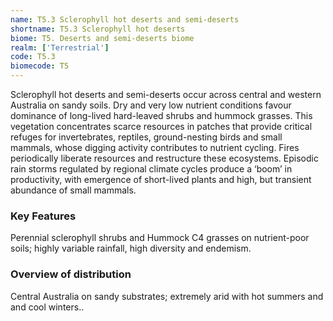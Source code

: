 ```yaml
---
name: T5.3 Sclerophyll hot deserts and semi-deserts
shortname: T5.3 Sclerophyll hot deserts
biome: T5. Deserts and semi-deserts biome
realm: ['Terrestrial']
code: T5.3
biomecode: T5
---
```


Sclerophyll hot deserts and semi-deserts occur across central and western Australia on sandy soils. Dry and very low nutrient conditions favour dominance of long-lived hard-leaved shrubs and hummock grasses. This vegetation concentrates scarce resources in patches that provide critical refuges for invertebrates, reptiles, ground-nesting birds and small mammals, whose digging activity contributes to nutrient cycling. Fires periodically liberate resources and restructure these ecosystems. Episodic rain storms regulated by regional climate cycles produce a ‘boom’ in productivity, with emergence of short-lived plants and high, but transient abundance of small mammals.

### Key Features

Perennial sclerophyll shrubs and Hummock C4 grasses on nutrient-poor soils; highly variable rainfall, high diversity and endemism.

### Overview of distribution

Central Australia on sandy substrates; extremely arid with hot summers and and cool winters..
